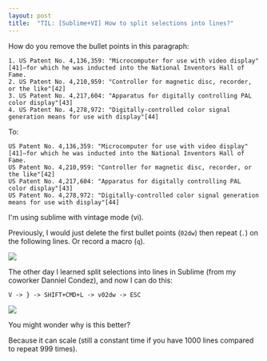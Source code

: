 ```yaml
---
layout: post
title:  "TIL: [Sublime+VI] How to split selections into lines?"
---
```


How do you remove the bullet points in this paragraph:

```
1. US Patent No. 4,136,359: "Microcomputer for use with video display"[41]—for which he was inducted into the National Inventors Hall of Fame.
2. US Patent No. 4,210,959: "Controller for magnetic disc, recorder, or the like"[42]
3. US Patent No. 4,217,604: "Apparatus for digitally controlling PAL color display"[43]
4. US Patent No. 4,278,972: "Digitally-controlled color signal generation means for use with display"[44]
```
 
To:

```
US Patent No. 4,136,359: "Microcomputer for use with video display"[41]—for which he was inducted into the National Inventors Hall of Fame.
US Patent No. 4,210,959: "Controller for magnetic disc, recorder, or the like"[42]
US Patent No. 4,217,604: "Apparatus for digitally controlling PAL color display"[43]
US Patent No. 4,278,972: "Digitally-controlled color signal generation means for use with display"[44]
```
 
I'm using sublime with vintage mode (vi).

Previously, I would just delete the first bullet points (`02dw`) then repeat (`.`) on the following lines. Or record a macro (`q`).

![](https://s3-us-west-1.amazonaws.com/blog.zurassic.com/20160425-repeat.gif)

The other day I learned split selections into lines in Sublime (from my coworker Danniel Condez), and now I can do this:

`V -> } -> SHIFT+CMD+L -> v02dw -> ESC`

![](https://s3-us-west-1.amazonaws.com/blog.zurassic.com/20160425-multiple%2Bline.gif)

You might wonder why is this better?

Because it can scale (still a constant time if you have 1000 lines compared to repeat 999 times).
